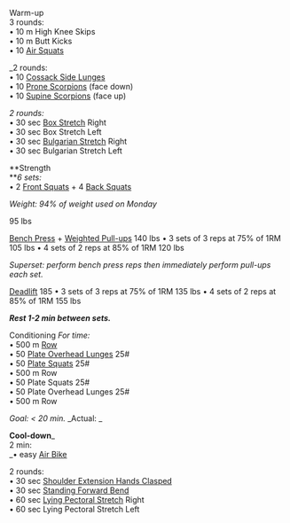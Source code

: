 Warm-up  
3 rounds:  
• 10 m High Knee Skips  
• 10 m Butt Kicks  
• 10 [Air Squats](https://www.youtube.com/watch?v=C_VtOYc6j5c)

_2 rounds:  
• 10 [Cossack Side Lunges](https://www.youtube.com/watch?v=zi2Zo4EIyuc)  
• 10 [Prone Scorpions](https://www.youtube.com/watch?v=CdGQafCVnH0) (face down)  
• 10 [Supine Scorpions](https://www.youtube.com/watch?v=MGIKuWGvKt4) (face up)

_2 rounds:_  
• 30 sec [Box Stretch](https://www.youtube.com/watch?v=J8sFJaJ10A8) Right  
• 30 sec Box Stretch Left  
• 30 sec [Bulgarian Stretch](https://www.youtube.com/watch?v=opGOk5k87kQ) Right  
• 30 sec Bulgarian Stretch Left

**Strength  
**_6 sets:_  
• 2 [Front Squats](https://www.youtube.com/watch?v=m4ytaCJZpl0) + 4 [Back Squats](https://www.youtube.com/watch?v=ultWZbUMPL8)

_Weight: 94% of weight used on Monday_

95 lbs

[Bench Press](https://www.youtube.com/watch?v=wzq57DB5Ppg&t=3s) + [Weighted Pull-ups](https://www.youtube.com/watch?v=lLMWO67K_lo) 140 lbs
• 3 sets of 3 reps at 75% of 1RM 105 lbs
• 4 sets of 2 reps at 85% of 1RM 120 lbs

_Superset: perform bench press reps then immediately perform pull-ups each set._

[Deadlift](https://www.youtube.com/watch?v=op9kVnSso6Q) 185
• 3 sets of 3 reps at 75% of 1RM 135 lbs
• 4 sets of 2 reps at 85% of 1RM 155 lbs

**_Rest 1-2 min between sets._**

Conditioning
_For time:_  
• 500 m [Row](https://www.youtube.com/watch?v=1ZgTTDL1gNk)  
• 50 [Plate Overhead Lunges](https://www.youtube.com/watch?v=eyrE4Fe3jOQ) 25#  
• 50 [Plate Squats](https://www.youtube.com/watch?v=faqc3pyCPPg) 25#  
• 500 m Row  
• 50 Plate Squats 25#  
• 50 Plate Overhead Lunges 25#  
• 500 m Row

_Goal: < 20 min._
_Actual: _  

**Cool-down**_  
2 min:  
_• easy [Air Bike](https://www.youtube.com/watch?v=bfMvZjtED7s)

2 rounds:  
• 30 sec [Shoulder Extension Hands Clasped](https://www.youtube.com/watch?v=zCplWTFsRzE)  
• 30 sec [Standing Forward Bend](https://www.youtube.com/watch?v=Y78BjkuhH5o)  
• 60 sec [Lying Pectoral Stretch](https://www.youtube.com/watch?v=y_k5A63rm7E) Right  
• 60 sec Lying Pectoral Stretch Left